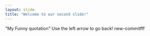 ```yaml
---
layout: slide
title: "Welcome to our second slide!"
---
```

"My Funny quotation"
Use the left arrow to go back!
new-commitfff